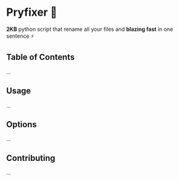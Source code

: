 # Pryfixer 🐍
<b>2KB</b> python script that rename all your files and <b>blazing fast</b> in one sentence ⚡️

## Table of Contents
...

## Usage
...

## Options
...

## Contributing
...
